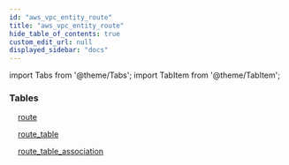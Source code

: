 ```yaml
---
id: "aws_vpc_entity_route"
title: "aws_vpc_entity_route"
hide_table_of_contents: true
custom_edit_url: null
displayed_sidebar: "docs"
---
```


import Tabs from '@theme/Tabs';
import TabItem from '@theme/TabItem';

<Tabs>
  <TabItem value="Components" label="Components" default>

### Tables

    [route](../../aws/tables/aws_vpc_entity_route.Route)

    [route_table](../../aws/tables/aws_vpc_entity_route_table.RouteTable)

    [route_table_association](../../aws/tables/aws_vpc_entity_route_table_association.RouteTableAssociation)

</TabItem>
  <TabItem value="Code examples" label="Code examples">

</TabItem>
</Tabs>
